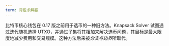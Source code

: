 ```yaml
---
term: 背包求解器
---
```

比特币核心钱包在 0.17 版之前用于选币的一种旧方法。Knapsack Solver 试图通过迭代随机选择 UTXO，并通过子集将其相加来解决选币问题，其目标是最大限度地减少费用和交易规模。这种方法后来被*分支与边界*所取代。